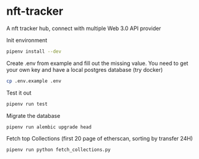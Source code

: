 # nft-tracker

A nft tracker hub, connect with multiple Web 3.0 API provider

Init environment

```bash
pipenv install --dev
```

Create .env from example and fill out the missing value. You need to get your own key and have a local postgres database (try docker)

```bash
cp .env.example .env
```

Test it out

```bash
pipenv run test
```

Migrate the database

```bash
pipenv run alembic upgrade head
```

Fetch top Collections (first 20 page of etherscan, sorting by transfer 24H)

```bash
pipenv run python fetch_collections.py
```
